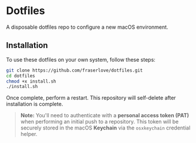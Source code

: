 # Dotfiles
A disposable dotfiles repo to configure a new macOS environment.

## Installation
To use these dotfiles on your own system, follow these steps:
```sh
git clone https://github.com/fraserlove/dotfiles.git
cd dotfiles
chmod +x install.sh
./install.sh
```
Once complete, perform a restart. This repository will self-delete after installation is complete.

> **Note:** You'll need to authenticate with a **personal access token (PAT)** when performing an initial push to a repository. This token will be securely stored in the macOS **Keychain** via the `osxkeychain` credential helper.
